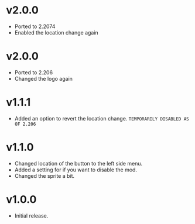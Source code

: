 # v2.0.0

* Ported to 2.2074
* Enabled the location change again

# v2.0.0

* Ported to 2.206
* Changed the logo again

# v1.1.1

* Added an option to revert the location change. `TEMPORARILY DISABLED AS OF 2.206`

# v1.1.0

* Changed location of the button to the left side menu.
* Added a setting for if you want to disable the mod.
* Changed the sprite a bit.

# v1.0.0

 * Initial release.